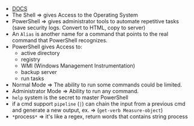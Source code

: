 - [DOCS](https://learn.microsoft.com/en-us/powershell/scripting/overview?view=powershell-7.3)
- The Shell => gives Access to the Operating System
- PowerShell => gives administrator tools to automate repetitive tasks (save security logs. Convert to HTML, copy to server)
- An `Alias` is another name for a command that points to the real command that PowerShell recognizes.
- PowerShell gives Access to:
	 - active directory
	 - registry
	 - WMI (Windows Management Instrumentation)
	 - backup server
	 - run tasks
- Normal Mode => The ability to run some commands could be limited. 
- Administrator Mode => Ability to run any command.
- `help` system is the secret to master PowerShell
- if a cmd support `pipeline` (`|`) can chain the input from a previous cmd and generate a new output, ex. => (`get-verb Measure-object`)
- `*`process`*` => it's like a regex, return words that contains string process